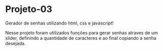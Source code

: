 # Projeto-03
 Gerador de senhas utilizando html, css e javascript!

 Nesse projeto foram utilizados funções para gerar senhas atraves de um slider, definindo a quantidade de caracteres e ao final copiando a senha desejada.
